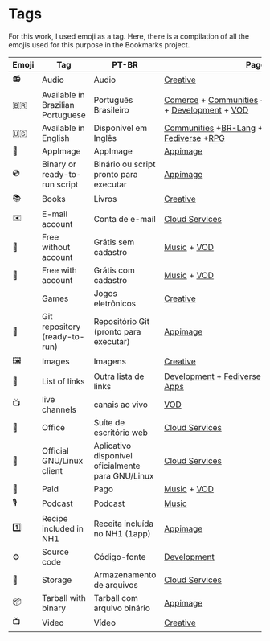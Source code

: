 # Tags

For this work, I used emoji as a tag. Here, there is a compilation of all the emojis used for this purpose in the Bookmarks project.

| Emoji | Tag                               | PT-BR                                             | Pages                                                                                                                                                                      |
| ----- | --------------------------------- | ------------------------------------------------- | -------------------------------------------------------------------------------------------------------------------------------------------------------------------------- |
| 📻    | Audio                             | Audio                                             | [Creative](pages/free-creations.md)                                                                                                                                        |
| 🇧🇷  | Available in Brazilian Portuguese | Português Brasileiro                              | [Comerce](pages/com/md) + [Communities](pages/groups.md) + [Education](pages/edu.md) + [Fediverse](pages/fediverse.md) + [Development](pages/dev.md) + [VOD](pages/vod.md) |
| 🇺🇸  | Available in English              | Disponível em Inglês                              | [Communities](pages/groups.md) +[BR-Lang](pages/br-lang.md) +[Development](pages/dev.md) + [Fediverse](pages/fediverse.md) +[RPG](pages/rpg.md)                            |
| 📀    | AppImage                          | AppImage                                          | [Appimage](pages/appimage.md)                                                                                                                                              |
| 💿    | Binary or ready-to-run script     | Binário ou script pronto para executar            | [Appimage](pages/appimage.md)                                                                                                                                              |
| 📚    | Books                             | Livros                                            | [Creative](pages/free-creations.md)                                                                                                                                        |
| ✉️    | E-mail account                    | Conta de e-mail                                   | [Cloud Services](pages/cloud.md)                                                                                                                                           |
| 🎁    | Free without account              | Grátis sem cadastro                               | [Music](pages/music.md) + [VOD](pages/vod.md)                                                                                                                              |
| 🪪    | Free with account                 | Grátis com cadastro                               | [Music](pages/music.md) + [VOD](pages/vod.md)                                                                                                                              |
|       | Games                             | Jogos eletrônicos                                 | [Creative](pages/free-creations.md)                                                                                                                                        |
| 📡    | Git repository (ready-to-run)     | Repositório Git (pronto para executar)            | [Appimage](pages/appimage.md)                                                                                                                                              |
| 🖼    | Images                            | Imagens                                           | [Creative](pages/free-creations.md)                                                                                                                                        |
| 📑    | List of links                     | Outra lista de links                              | [Development](pages/dev.md) + [Fediverse](pages/fediverse.md) + [Forges-etc](pages/code-yp.md) +[Web Apps](pages/webapps.md)                                               |
| 📺    | live channels                     | canais ao vivo                                    | [VOD](pages/vod.md)                                                                                                                                                        |
| 📄    | Office                            | Suíte de escritório web                           | [Cloud Services](pages/cloud.md)                                                                                                                                           |
| 🐧    | Official GNU/Linux client         | Aplicativo disponível oficialmente para GNU/Linux | [Cloud Services](pages/cloud.md)                                                                                                                                           |
| 💸    | Paid                              | Pago                                              | [Music](pages/music.md) + [VOD](pages/vod.md)                                                                                                                              |
| 🎙    | Podcast                           | Podcast                                           | [Music](pages/music.md)                                                                                                                                                    |
| 1️⃣   | Recipe included in NH1            | Receita incluída no NH1 (1app)                    | [Appimage](pages/appimage.md)                                                                                                                                              |
| ⚙️    | Source code                       | Código-fonte                                      | [Development](pages/dev.md)                                                                                                                                                |
| 💾    | Storage                           | Armazenamento de arquivos                         | [Cloud Services](pages/cloud.md)                                                                                                                                           |
| 📦    | Tarball with binary               | Tarball com arquivo binário                       | [Appimage](pages/appimage.md)                                                                                                                                              |
| 📺    | Video                             | Vídeo                                             | [Creative](pages/free-creations.md)                                                                                                                                        |
